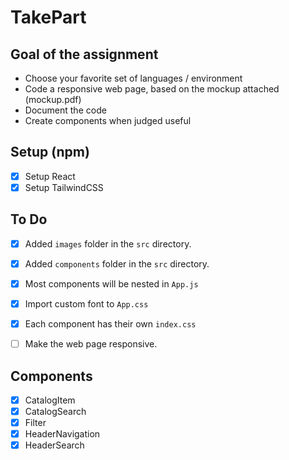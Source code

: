 # TakePart
## Goal of the assignment

- Choose your favorite set of languages / environment
- Code a responsive web page, based on the mockup attached (mockup.pdf)
- Document the code
- Create components when judged useful

## Setup (npm)
- [x]   Setup React
- [x]   Setup TailwindCSS

## To Do
- [x]   Added ``images`` folder in the ``src`` directory.
- [x]   Added ``components`` folder in the ``src`` directory.
- [x]   Most components will be nested in ``App.js``
- [x]   Import custom font to ``App.css`` 
- [x]   Each component has their own ``index.css``
- [ ]    Make the web page responsive.



## Components
- [x]   CatalogItem
- [x]   CatalogSearch
- [x]   Filter
- [x]   HeaderNavigation
- [x]   HeaderSearch
